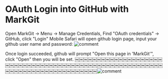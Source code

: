 # OAuth Login into GitHub with MarkGit

<style>
img {
max-width: 300px;
}
</style>


Open MarkGit -> Menu -> Manage Credentials,
Find "OAuth credentials" -> GitHub, click "Login"
Mobile Safari will open github login page, input your github user name and password:
![comment](/MarkGit/assets/images/1677385132.956750.png)

Once login succeeded, github will prompt "Open this page in 'MarkGit'", click "Open" then you will be set.
￼￼￼￼￼￼￼￼￼￼￼￼￼￼￼￼￼￼￼￼￼￼￼￼￼￼￼￼￼￼￼￼￼￼￼￼￼￼￼￼￼￼￼￼￼￼￼￼￼￼￼￼￼￼￼￼￼￼￼￼￼￼￼￼￼￼￼￼￼￼￼￼￼￼￼￼￼![comment](/MarkGit/assets/images/1677385574.209412.png) 
